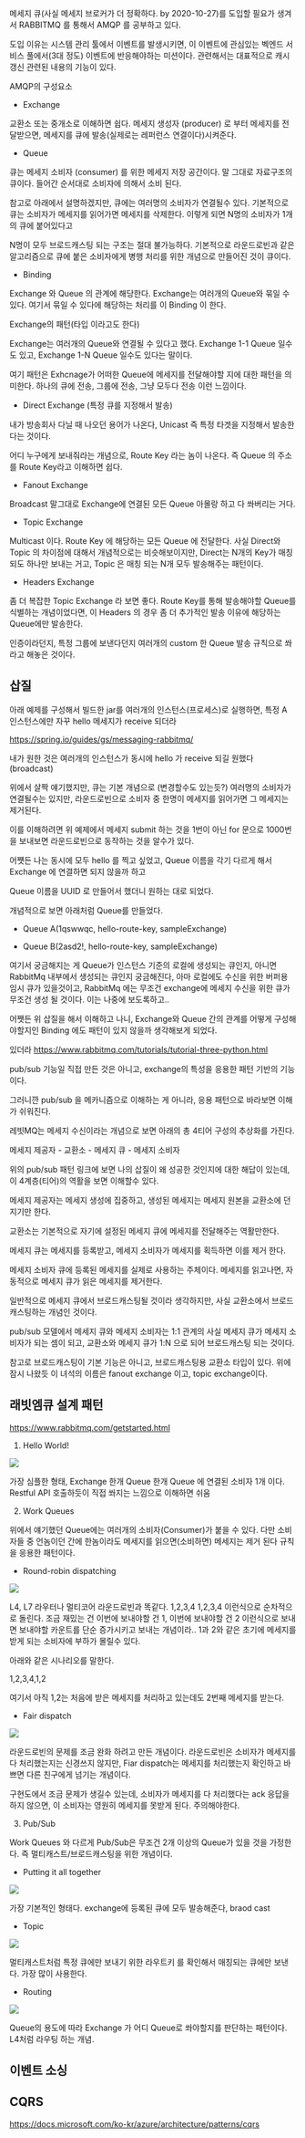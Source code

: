 메세지 큐(사실 메세지 브로커가 더 정확하다. by 2020-10-27)를 도입할 필요가 생겨서 RABBITMQ 를 통해서 AMQP 를 공부하고 있다.

도입 이유는 시스템 관리 툴에서 이벤트를 발생시키면, 이 이벤트에 관심있는 벡엔드 서비스 풀에서(3대 정도) 이벤트에 반응해야하는 미션이다. 관련해서는 대표적으로 캐시 갱신 관련된 내용의 기능이 있다.

AMQP의 구성요소

- Exchange 

교환소 또는 중개소로 이해하면 쉽다. 메세지 생성자 (producer) 로 부터 메세지를 전달받으면, 메세지를 큐에 발송(실제로는 레퍼런스 연결이다)시켜준다.

- Queue

큐는 메세지 소비자 (consumer) 를 위한 메세지 저장 공간이다. 말 그대로 자료구조의 큐이다. 들어간 순서대로 소비자에 의해서 소비 된다.

참고로 아래에서 설명하겠지만, 큐에는 여러명의 소비자가 연결될수 있다. 기본적으로 큐는 소비자가 메세지를 읽어가면 메세지를 삭제한다. 이렇게 되면 N명의 소비자가 1개의 큐에 붙어있다고

N명이 모두 브로드캐스팅 되는 구조는 절대 불가능하다. 기본적으로 라운드로빈과 같은 알고리즘으로 큐에 붙은 소비자에게 병행 처리를 위한 개념으로 만들어진 것이 큐이다.

- Binding

Exchange 와 Queue 의 관계에 해당한다. Exchange는 여러개의 Queue와 묶일 수 있다. 여기서 묶일 수 있다에 해당하는 처리를 이 Binding 이 한다.

Exchange의 패턴(타입 이라고도 한다)

Exchange는 여러개의 Queue와 연결될 수 있다고 했다. Exchange 1-1 Queue 일수도 있고, Exchange 1-N Queue 일수도 있다는 말이다.

여기 패턴은 Exhcnage가 어떠한 Queue에 메세지를 전달해야할 지에 대한 패턴을 의미한다. 하나의 큐에 전송, 그룹에 전송, 그냥 모두다 전송 이런 느낌이다.

- Direct Exchange (특정 큐를 지정해서 발송)

내가 방송회사 다닐 때 나오던 용어가 나온다, Unicast 즉 특정 타겟을 지정해서 발송한다는 것이다.

어디 누구에게 보내줘라는 개념으로, Route Key 라는 놈이 나온다. 즉 Queue 의 주소를 Route Key라고 이해하면 쉽다.

- Fanout Exchange

Broadcast 말그대로 Exchange에 연결된 모든 Queue 아몰랑 하고 다 쏴버리는 거다.

- Topic Exchange

Multicast 이다. Route Key 에 해당하는 모든 Queue 에 전달한다. 사실 Direct와 Topic 의 차이점에 대해서 개념적으로는 비슷해보이지만, Direct는 N개의 Key가 매칭되도 하나만 보내는 거고, Topic 은 매칭 되는 N개 모두 발송해주는 패턴이다.

- Headers Exchange

좀 더 복잡한 Topic Exchange 라 보면 좋다. Route Key를 통해 발송해야할 Queue를 식별하는 개념이었다면, 이 Headers 의 경우 좀 더 추가적인 발송 이유에 해당하는 Queue에만 발송한다.

인증이라던지, 특정 그룹에 보낸다던지 여러개의 custom 한 Queue 발송 규칙으로 쏴라고 해놓은 것이다.


## 삽질

아래 예제를 구성해서 빌드한 jar를 여러개의 인스턴스(프로세스)로 실행하면, 특정 A 인스턴스에만 자꾸 hello 메세지가 receive 되더라

https://spring.io/guides/gs/messaging-rabbitmq/

내가 원한 것은 여러개의 인스턴스가 동시에 hello 가 receive 되길 원했다 (broadcast)

위에서 살짝 얘기했지만, 큐는 기본 개념으로 (변경할수도 있는듯?) 여러명의 소비자가 연결될수는 있지만, 라운드로빈으로 소비자 중 한명이 메세지를 읽어가면 그 메세지는 제거된다. 

이를 이해하려면 위 예제에서 메세지 submit 하는 것을 1번이 아닌 for 문으로 1000번을 보내보면 라운드로빈으로 동작하는 것을 알수가 있다.

어쩃든 나는 동시에 모두 hello 를 찍고 싶었고, Queue 이름을 각기 다르게 해서 Exchange 에 연결하면 되지 않을까 하고

Queue 이름을 UUID 로 만들어서 했더니 원하는 대로 되었다.

개념적으로 보면 아래처럼 Queue를 만들었다.

- Queue A(1qswwqc, hello-route-key, sampleExchange)

- Queue B(2asd2!, hello-route-key, sampleExchange)

여기서 궁금해지는 게 Queue가 인스턴스 기준의 로컬에 생성되는 큐인지, 아니면 RabbitMq 내부에서 생성되는 큐인지 궁금해진다, 아마 로컬에도 수신을 위한 버퍼용 임시 큐가 있을것이고, RabbitMq 에는 무조건 exchange에 메세지 수신을 위한 큐가 무조건 생성 될 것이다. 이는 나중에 보도록하고..

어쨋든 위 삽질을 해서 이해하고 나니, Exchange와 Queue 간의 관계를 어떻게 구성해야할지인 Binding 에도 패턴이 있지 않을까 생각해보게 되었다.

있더라 https://www.rabbitmq.com/tutorials/tutorial-three-python.html


pub/sub 기능일 직접 만든 것은 아니고, exchange의 특성을 응용한 패턴 기반의 기능이다.

그러니깐 pub/sub 을 메카니즘으로 이해하는 게 아니라, 응용 패턴으로 바라보면 이해가 쉬워진다.

레빗MQ는 메세지 수신이라는 개념으로 보면 아래의 총 4티어 구성의 추상화를 가진다.

메세지 제공자 - 교환소 - 메세지 큐 - 메세지 소비자

위의 pub/sub 패턴 링크에 보면 나의 삽질이 왜 성공한 것인지에 대한 해답이 있는데,  이 4계층(티어)의 역활을 보면 이해할수 있다.

메세지 제공자는 메세지 생성에 집중하고, 생성된 메세지는 메세지 원본을 교환소에 던지기만 한다.

교환소는 기본적으로 자기에 설정된 메세지 큐에 메세지를 전달해주는 역활만한다.

메세지 큐는 메세지를 등록받고, 메세지 소비자가 메세지를 획득하면 이를 제거 한다.

메세지 소비자 큐에 등록된 메세지를 실제로 사용하는 주체이다. 메세지를 읽고나면, 자동적으로 메세지 큐가 읽은 메세지를 제거한다.

일반적으로 메세지 큐에서 브로드캐스팅될 것이라 생각하지만, 사실 교환소에서 브로드캐스팅하는 개념인 것이다.

pub/sub 모델에서 메세지 큐와 메세지 소비자는 1:1 관계의 사실 메세지 큐가 메세지 소비자가 되는 셈이 되고, 교환소와 메세지 큐가 1:N 으로 되어 브로드캐스팅 되는 것이다.

참고로 브로드캐스팅이 기본 기능은 아니고, 브로드캐스팅용 교환소 타입이 있다. 위에 잠시 나왔듯 이 녀석의 이름은  fanout exchange 이고, topic exchange이다.




## 래빗엠큐 설계 패턴

https://www.rabbitmq.com/getstarted.html

1. Hello World!

<img src="https://www.rabbitmq.com/img/tutorials/python-one-overall.png">

가장 심플한 형태, Exchange 한개 Queue 한개 Queue 에 연결된 소비자 1개 이다. Restful API 호출하듯이 직접 쏴지는 느낌으로 이해하면 쉬움


2. Work Queues

위에서 얘기했던 Queue에는 여러개의 소비자(Consumer)가 붙을 수 있다. 다만 소비자들 중 언놈이던 간에 한놈이라도 메세지를 읽으면(소비하면) 메세지는 제거 된다 규칙을 응용한 패턴이다.

- Round-robin dispatching

<img src="https://www.rabbitmq.com/img/tutorials/python-two.png">

L4, L7 라우터나 멀티코어 라운드로빈과 똑같다. 1,2,3,4 1,2,3,4 이런식으로 순차적으로 돌린다. 조금 재밌는 건 이번에 보내야할 건 1, 이번에 보내야할 건 2 이런식으로 보내면 보내야할 카운트를 단순 증가시키고 보내는 개념이라.. 1과 2와 같은 초기에 메세지를 받게 되는 소비자에 부하가 몰릴수 있다.

아래와 같은 시나리오를 말한다.

1,2,3,4,1,2

여기서 아직 1,2는 처음에 받은 메세지를 처리하고 있는데도 2번째 메세지를 받는다.

- Fair dispatch

<img src="https://www.rabbitmq.com/img/tutorials/prefetch-count.png">

라운드로빈의 문제를 조금 완화 하려고 만든 개념이다. 라운드로빈은 소비자가 메세지를 다 처리했는지는 신경쓰지 않지만, Fiar dispatch는 메세지를 처리했는지 확인하고 바쁘면 다른 친구에게 넘기는 개념이다.

구현도에서 조금 문제가 생길수 있는데, 소비자가 메세지를 다 처리했다는 ack 응답을 하지 않으면, 이 소비자는 영원히 메세지를 못받게 된다. 주의해야한다.


3. Pub/Sub

Work Queues 와 다르게 Pub/Sub은 무조건 2개 이상의 Queue가 있을 것을 가정한다. 즉 멀티캐스트/브로드캐스팅을 위한 개념이다.

- Putting it all together

<img src="https://www.rabbitmq.com/img/tutorials/exchanges.png">

가장 기본적인 형태다. exchange에 등록된 큐에 모두 발송해준다, braod cast

- Topic

<img src="https://www.rabbitmq.com/img/tutorials/python-five.png">


멀티캐스트처럼 특정 큐에만 보내기 위한 라우트키 를 확인해서 매칭되는 큐에만 보낸다. 가장 많이 사용한다.


- Routing

<img src="https://www.rabbitmq.com/img/tutorials/direct-exchange.png">

Queue의 용도에 따라 Exchange 가 어디 Queue로 쏴야할지를 판단하는 패턴이다. L4처럼 라우팅 하는 개념.



## 이벤트 소싱

## CQRS

https://docs.microsoft.com/ko-kr/azure/architecture/patterns/cqrs
